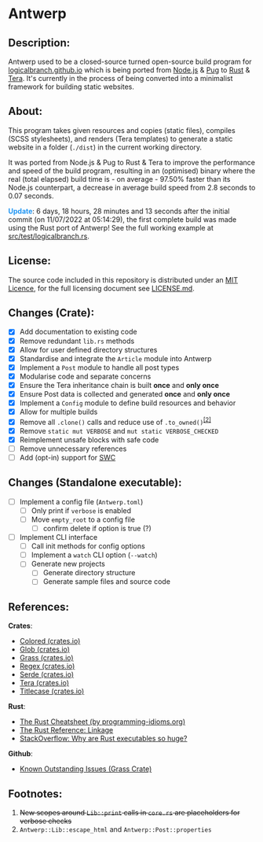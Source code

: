 # Antwerp
## Description:
Antwerp used to be a closed-source turned open-source build program for [logicalbranch.github.io](https://logicalbranch.github.io) which is being ported from [Node.js](https://nodejs.org/en/) & [Pug](https://pugjs.org/api/getting-started.html) to [Rust](https://www.rust-lang.org/) & [Tera](https://tera.netlify.app/). It's currently in the process of being converted into a minimalist framework for building static websites.

## About:
This program takes given resources and copies (static files), compiles (SCSS stylesheets), and renders (Tera templates) to generate a static website in a folder (`./dist`) in the current working directory.

It was ported from Node.js & Pug to Rust & Tera to improve the performance and speed of the build program, resulting in an (optimised) binary where the real (total elapsed) build time is - on average - 97.50% faster than its Node.js counterpart, a decrease in average build speed from 2.8 seconds to 0.07 seconds.

<span style="color:#2196F3">**Update**</span>: 6 days, 18 hours, 28 minutes and 13 seconds after the initial commit (on 11/07/2022 at 05:14:29), the first complete build was made using the Rust port of Antwerp! See the full working example at [src/test/logicalbranch.rs](https://github.com/LogicalBranch/Antwerp/blob/master/src/test/logicalbranch.rs).

## License:
The source code included in this repository is distributed under an [MIT Licence](https://choosealicense.com/licenses/mit/), for the full licensing document see [LICENSE.md](https://github.com/LogicalBranch/Antwerp/blob/master/LICENSE.md).

## Changes (Crate):
- [x] Add documentation to existing code
- [x] Remove redundant `lib.rs` methods
- [x] Allow for user defined directory structures
- [x] Standardise and integrate the `Article` module into Antwerp
- [x] Implement a `Post` module to handle all post types
- [x] Modularise code and separate concerns
- [x] Ensure the Tera inheritance chain is built **once** and **only once**
- [x] Ensure Post data is collected and generated **once** and **only once**
- [x] Implement a `Config` module to define build resources and behavior
- [x] Allow for multiple builds
- [x] Remove all `.clone()` calls and reduce use of `.to_owned()`<sup>[[2]](#footnotes)</sup>
- [x] Remove `static mut VERBOSE` and `mut static VERBOSE_CHECKED`
- [x] Reimplement unsafe blocks with safe code
- [ ] Remove unnecessary references
- [ ] Add (opt-in) support for [SWC](https://swc.rs/)

## Changes (Standalone executable):
- [ ] Implement a config file (`Antwerp.toml`)
  - [ ] Only print if `verbose` is enabled
  - [ ] Move `empty_root` to a config file
    - [ ] confirm delete if option is true (?)
- [ ] Implement CLI interface
  - [ ] Call init methods for config options
  - [ ] Implement a `watch` CLI option (`--watch`)
  - [ ] Generate new projects
    - [ ] Generate directory structure
    - [ ] Generate sample files and source code

## References:
**Crates**:
* [Colored (crates.io)](https://crates.io/crates/colored)
* [Glob (crates.io)](https://crates.io/crates/glob)
* [Grass (crates.io)](https://crates.io/crates/grass)
* [Regex (crates.io)](https://crates.io/crates/regex)
* [Serde (crates.io)](https://crates.io/crates/serde)
* [Tera (crates.io)](https://crates.io/crates/tera)
* [Titlecase (crates.io)](https://crates.io/crates/titlecase)

**Rust**:
* [The Rust Cheatsheet (by programming-idioms.org)](https://programming-idioms.org/cheatsheet/Rust)
* [The Rust Reference: Linkage](https://doc.rust-lang.org/reference/linkage.html)
* [StackOverflow: Why are Rust executables so huge?](https://stackoverflow.com/a/29008355/10415695)

**Github**:
* [Known Outstanding Issues (Grass Crate)](https://github.com/connorskees/grass/issues/19)

## Footnotes:
1. ~~New scopes around `Lib::print` calls in `core.rs` are placeholders for verbose checks~~
2. `Antwerp::Lib::escape_html` and `Antwerp::Post::properties`
